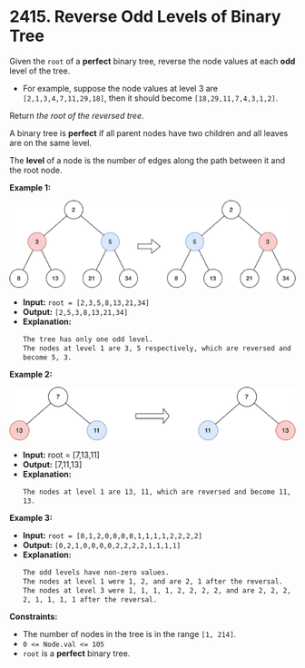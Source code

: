 # 2415. Reverse Odd Levels of Binary Tree

Given the `root` of a **perfect** binary tree, reverse the node values at each **odd** level of the tree.

*   For example, suppose the node values at level 3 are `[2,1,3,4,7,11,29,18]`, then it should become `[18,29,11,7,4,3,1,2]`.

Return _the root of the reversed tree_.

A binary tree is **perfect** if all parent nodes have two children and all leaves are on the same level.

The **level** of a node is the number of edges along the path between it and the root node.

**Example 1:**

![](first_case1.png)

* **Input:** `root = [2,3,5,8,13,21,34]`
* **Output:** `[2,5,3,8,13,21,34]`
* **Explanation:**
    ```
    The tree has only one odd level.
    The nodes at level 1 are 3, 5 respectively, which are reversed and become 5, 3.
    ```

**Example 2:**

![](second_case3.png)

* **Input:** root = [7,13,11]
* **Output:** [7,11,13]
* **Explanation:**
    ```
    The nodes at level 1 are 13, 11, which are reversed and become 11, 13.
    ```

**Example 3:**

* **Input:** `root = [0,1,2,0,0,0,0,1,1,1,1,2,2,2,2]`
* **Output:** `[0,2,1,0,0,0,0,2,2,2,2,1,1,1,1]`
* **Explanation:**
    ```
    The odd levels have non-zero values.
    The nodes at level 1 were 1, 2, and are 2, 1 after the reversal.
    The nodes at level 3 were 1, 1, 1, 1, 2, 2, 2, 2, and are 2, 2, 2, 2, 1, 1, 1, 1 after the reversal.
    ```

**Constraints:**

*   The number of nodes in the tree is in the range `[1, 214]`.
*   `0 <= Node.val <= 105`
*   `root` is a **perfect** binary tree.

